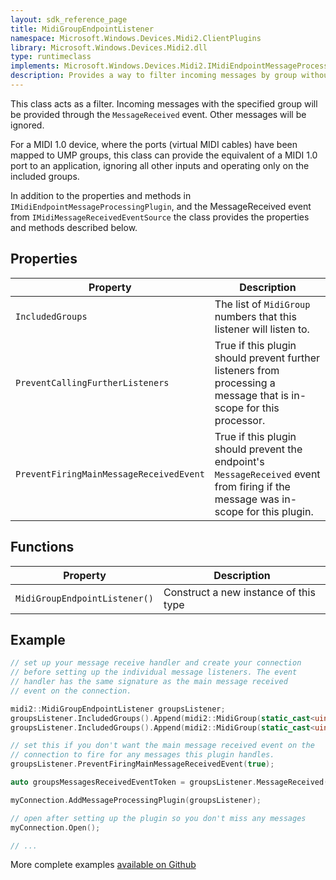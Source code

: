 ```yaml
---
layout: sdk_reference_page
title: MidiGroupEndpointListener
namespace: Microsoft.Windows.Devices.Midi2.ClientPlugins
library: Microsoft.Windows.Devices.Midi2.dll
type: runtimeclass
implements: Microsoft.Windows.Devices.Midi2.IMidiEndpointMessageProcessingPlugin, Microsoft.Windows.Devices.Midi2.IMidiMessageReceivedEventSource
description: Provides a way to filter incoming messages by group without opening separate connections
---
```


This class acts as a filter. Incoming messages with the specified group will be provided through the `MessageReceived` event. Other messages will be ignored.

For a MIDI 1.0 device, where the ports (virtual MIDI cables) have been mapped to UMP groups, this class can provide the equivalent of a MIDI 1.0 port to an application, ignoring all other inputs and operating only on the included groups.

In addition to the properties and methods in `IMidiEndpointMessageProcessingPlugin`, and the MessageReceived event from `IMidiMessageReceivedEventSource` the class provides the properties and methods described below.

## Properties

| Property | Description |
| ---- | ---- |
| `IncludedGroups` | The list of `MidiGroup` numbers that this listener will listen to. |
| `PreventCallingFurtherListeners` | True if this plugin should prevent further listeners from processing a message that is in-scope for this processor. |
| `PreventFiringMainMessageReceivedEvent` | True if this plugin should prevent the endpoint's `MessageReceived` event from firing if the message was in-scope for this plugin. |

## Functions

| Property | Description |
| ---- | ---- |
| `MidiGroupEndpointListener()` | Construct a new instance of this type |

## Example

```cpp
// set up your message receive handler and create your connection
// before setting up the individual message listeners. The event
// handler has the same signature as the main message received
// event on the connection.

midi2::MidiGroupEndpointListener groupsListener;
groupsListener.IncludedGroups().Append(midi2::MidiGroup(static_cast<uint8_t>(5)));
groupsListener.IncludedGroups().Append(midi2::MidiGroup(static_cast<uint8_t>(6)));

// set this if you don't want the main message received event on the
// connection to fire for any messages this plugin handles.
groupsListener.PreventFiringMainMessageReceivedEvent(true);

auto groupsMessagesReceivedEventToken = groupsListener.MessageReceived(MyMessageReceivedHandler);

myConnection.AddMessageProcessingPlugin(groupsListener);

// open after setting up the plugin so you don't miss any messages
myConnection.Open();

// ...
```

More complete examples [available on Github](https://aka.ms/midirepo)
